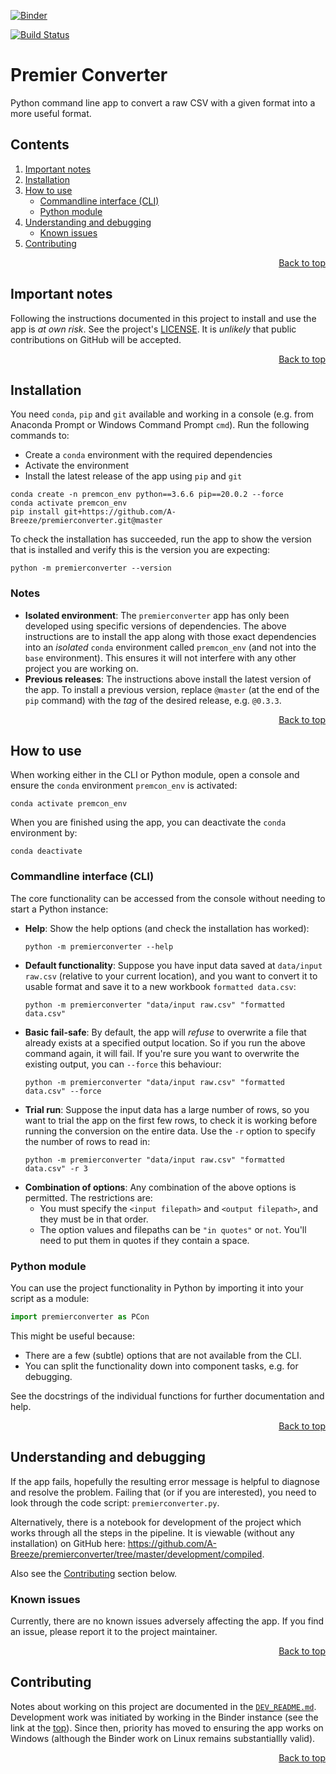 <a name="top"></a>

<!-- Remember to change this link to ensure it matches the current branch! -->
[![Binder](https://mybinder.org/badge_logo.svg)](https://mybinder.org/v2/gh/A-Breeze/premierconverter/develop?urlpath=lab)

[![Build Status](https://dev.azure.com/a-breeze/premierconverter/_apis/build/status/A-Breeze.premierconverter?branchName=master)](https://dev.azure.com/a-breeze/premierconverter/_build/latest?definitionId=1&branchName=master)

# Premier Converter
Python command line app to convert a raw CSV with a given format into a more useful format.

<!--This table of contents is maintained *manually*-->
## Contents
1. [Important notes](#Important-notes)
1. [Installation](#Installation)
1. [How to use](#How-to-use)
    - [Commandline interface (CLI)](#Commandline-interface-CLI)
    - [Python module](#Python-module)
1. [Understanding and debugging](#Understanding-and-debugging)
    - [Known issues](#Known-issues)
1. [Contributing](#Contributing)

<p align="right"><a href="#top">Back to top</a></p>

## Important notes
Following the instructions documented in this project to install and use the app is *at own risk*. See the project's [LICENSE](LICENSE). It is *unlikely* that public contributions on GitHub will be accepted.

<p align="right"><a href="#top">Back to top</a></p>

## Installation
You need `conda`, `pip` and `git` available and working in a console (e.g. from Anaconda Prompt or Windows Command Prompt `cmd`). Run the following commands to: 
- Create a `conda` environment with the required dependencies
- Activate the environment
- Install the latest release of the app using `pip` and `git`
```
conda create -n premcon_env python==3.6.6 pip==20.0.2 --force
conda activate premcon_env
pip install git+https://github.com/A-Breeze/premierconverter.git@master
```

To check the installation has succeeded, run the app to show the version that is installed and verify this is the version you are expecting:
```
python -m premierconverter --version
``` 

### Notes
- **Isolated environment**: The `premierconverter` app has only been developed using specific versions of dependencies. The above instructions are to install the app along with those exact dependencies into an *isolated* `conda` environment called `premcon_env` (and not into the `base` environment). This ensures it will not interfere with any other project you are working on.
- **Previous releases**: The instructions above install the latest version of the app. To install a previous version, replace `@master` (at the end of the `pip` command) with the *tag* of the desired release, e.g. `@0.3.3`. 

<p align="right"><a href="#top">Back to top</a></p>

## How to use
When working either in the CLI or Python module, open a console and ensure the `conda` environment `premcon_env` is activated:
```
conda activate premcon_env
```

When you are finished using the app, you can deactivate the `conda` environment by:
```
conda deactivate
```

### Commandline interface (CLI)
The core functionality can be accessed from the console without needing to start a Python instance:
- **Help**: Show the help options (and check the installation has worked):
    ```
    python -m premierconverter --help 
    ```
- **Default functionality**: Suppose you have input data saved at `data/input raw.csv` (relative to your current location), and you want to convert it to usable format and save it to a new workbook `formatted data.csv`:
    ```
    python -m premierconverter "data/input raw.csv" "formatted data.csv"
    ```
- **Basic fail-safe**: By default, the app will *refuse* to overwrite a file that already exists at a specified output location. So if you run the above command again, it will fail. If you're sure you want to overwrite the existing output, you can `--force` this behaviour:
    ```
    python -m premierconverter "data/input raw.csv" "formatted data.csv" --force
    ```
- **Trial run**: Suppose the input data has a large number of rows, so you want to trial the app on the first few rows, to check it is working before running the conversion on the entire data. Use the `-r` option to specify the number of rows to read in:
    ```
    python -m premierconverter "data/input raw.csv" "formatted data.csv" -r 3
    ```
- **Combination of options**: Any combination of the above options is permitted. The restrictions are:
    - You must specify the `<input filepath>` and `<output filepath>`, and they must be in that order.
    - The option values and filepaths can be `"in quotes"` or `not`. You'll need to put them in quotes if they contain a space.

### Python module
You can use the project functionality in Python by importing it into your script as a module:
```python
import premierconverter as PCon
```
This might be useful because:
- There are a few (subtle) options that are not available from the CLI.
- You can split the functionality down into component tasks, e.g. for debugging.

See the docstrings of the individual functions for further documentation and help.

<p align="right"><a href="#top">Back to top</a></p>

## Understanding and debugging
If the app fails, hopefully the resulting error message is helpful to diagnose and resolve the problem. Failing that (or if you are interested), you need to look through the code script: `premierconverter.py`.

Alternatively, there is a notebook for development of the project which works through all the steps in the pipeline. It is viewable (without any installation) on GitHub here: <https://github.com/A-Breeze/premierconverter/tree/master/development/compiled>.

Also see the [Contributing](#Contributing) section below.

### Known issues
Currently, there are no known issues adversely affecting the app. If you find an issue, please report it to the project maintainer.

<p align="right"><a href="#top">Back to top</a></p>

## Contributing
Notes about working on this project are documented in the [`DEV_README.md`](DEV_README.md). Development work was initiated by working in the Binder instance (see the link at the <a href="#top">top</a>). Since then, priority has moved to ensuring the app works on Windows (although the Binder work on Linux remains substantiallly valid).

<p align="right"><a href="#top">Back to top</a></p>
